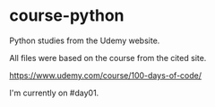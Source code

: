 # course-python

Python studies from the Udemy website.

All files were based on the course from the cited site.

https://www.udemy.com/course/100-days-of-code/

I'm currently on #day01.
